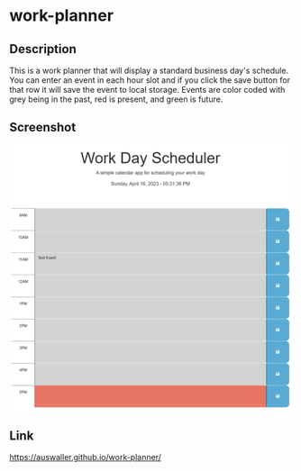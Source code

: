 # work-planner

## Description

This is a work planner that will display a standard business day's schedule. You can enter an event in each hour slot and if you click the save button for that row it will save the event to local storage. Events are color coded with grey being in the past, red is present, and green is future.

## Screenshot

![Screenshot of the deployed work planner website](./assets/images/Screenshot.png)

## Link

https://auswaller.github.io/work-planner/
